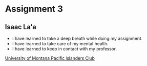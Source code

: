 # Assignment 3
## Isaac Laʻa
- I have learned to take a deep breath while doing my assignment.
- I have learned to take care of my mental health.
- I have learned to keep in contact with my professor.

[University of Montana Pacific Islanders Club](https://www.facebook.com/uofmpic/)

